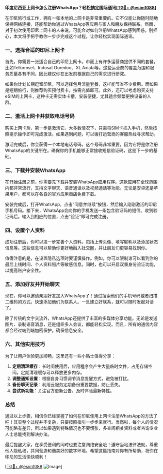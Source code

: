 **印度尼西亚上网卡怎么注册WhatsApp？轻松搞定国际通讯[[TG💪+ @esim1088](https://t.me/s/esim1088)]**

在印尼旅行或工作，拥有一张本地的上网卡是非常重要的。它不仅能让你随时随地保持网络连接，还能帮助你通过WhatsApp等应用与家人和朋友保持联系。然而，对于初次使用印尼上网卡的人来说，可能会对如何注册WhatsApp感到困惑。别担心，本文将手把手教你一步步完成这个过程，让你轻松实现国际通讯。

### 一、选择合适的印尼上网卡

首先，你需要一张适合自己的印尼上网卡。市面上有许多运营商提供不同的套餐，比如Telkomsel、Indosat Ooredoo、XL Axiata等。这些运营商的覆盖范围和服务质量各有不同，因此建议你在出发前根据自己的需求进行研究。

如果你计划长期逗留印尼，可以选择包月流量套餐，这样能节省不少费用。而如果是短期旅行，则推荐购买预付费卡，按需充值即可。此外，还可以考虑购买支持eSIM的上网卡，这种卡无需实体卡槽，安装便捷，尤其适合频繁更换设备的人群。

### 二、激活上网卡并获取电话号码

购买上网卡后，第一步是激活它。大多数情况下，只需将SIM卡插入手机，然后按照提示操作即可完成激活。如果遇到问题，可以拨打运营商的客服热线寻求帮助。

激活完成后，你会获得一个本地电话号码。这个号码非常重要，因为它将是你注册WhatsApp的关键所在。确保你的手机能够正常接收短信验证码，这是下一步的基础。

### 三、下载并安装WhatsApp

在开始注册之前，你需要先下载并安装WhatsApp应用程序。这款应用在全球范围内都非常流行，支持文字聊天、语音通话以及视频通话等功能。无论是安卓还是苹果用户，都可以在各自的官方应用商店免费下载。

安装完成后，打开WhatsApp，点击“同意并继续”按钮，然后输入刚刚激活的印尼手机号码。接下来，WhatsApp会向你的手机发送一条包含验证码的短信。收到验证码后，输入到相应的位置，点击“验证”即可完成注册。

### 四、设置个人资料

成功注册后，你可以进一步完善个人资料。包括上传头像、填写昵称以及添加状态信息等。这些信息可以帮助你更好地融入社交圈，并让朋友们更容易找到你。

值得注意的是，在设置隐私选项时要谨慎操作。例如，你可以限制谁可以看到你的最后上线时间、个人资料照片等敏感信息。同时，也可以开启双重身份验证功能，以提高账户安全性。

### 五、添加好友并开始聊天

现在，你可以邀请亲朋好友加入WhatsApp了！通过搜索他们的手机号码或者扫描二维码的方式，快速添加他们为联系人。一旦建立好联系，就可以随时发起对话了。

除了传统的文字交流外，WhatsApp还提供了丰富的多媒体分享功能。无论是发送图片、录制语音消息，还是组织多人会议，都能轻松实现。而且，所有的通信内容都会经过端到端加密保护，确保信息安全。

### 六、其他实用技巧

为了让用户体验更加顺畅，这里还有一些小贴士值得分享：

1. **定期清理缓存**：长时间使用后，应用程序会产生大量临时文件，占用存储空间。定期清理缓存可以释放更多内存。
2. **调整通知设置**：根据自身习惯调节消息提醒方式，避免被打扰。
3. **备份聊天记录**：利用云服务定期备份重要数据，防止丢失。
4. **尝试新功能**：关注官方更新公告，及时体验最新特性。

### 总结

通过以上步骤，相信你已经掌握了如何在印尼使用上网卡注册WhatsApp的方法了吧！其实整个过程并不复杂，只要按照指引一步步来就行。当然啦，每个人的情况可能略有差异，所以如果遇到特殊情况也不要慌张，多查阅相关资料或者咨询专业人士总能找到解决办法。

最后提醒大家，在享受便利的同时也要注意网络安全哦！遵守当地法律法规，尊重他人隐私权，共同营造和谐美好的数字环境。希望这篇指南对你有所帮助，祝你在印尼的生活愉快顺利！

[[TG💪+ @esim1088](https://t.me/s/esim1088) ![Image](https://i.postimg.cc/4NQfJmqS/Snipaste-2025-05-13-00-14-12.png)]